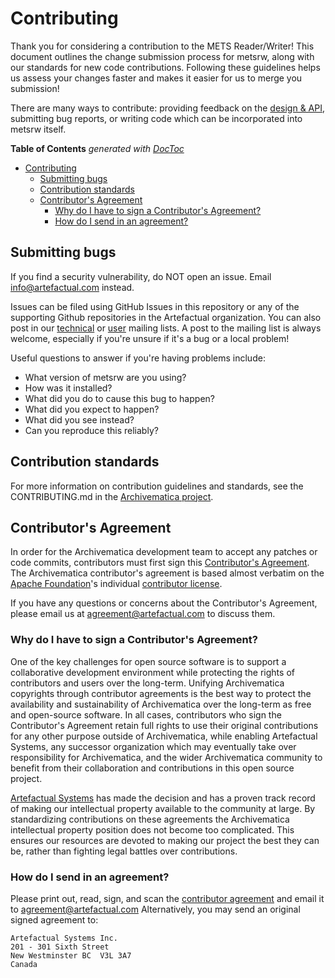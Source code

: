 # Contributing

Thank you for considering a contribution to the METS Reader/Writer!
This document outlines the change submission process for metsrw, along with our standards for new code contributions.
Following these guidelines helps us assess your changes faster and makes it easier for us to merge you submission!

There are many ways to contribute: providing feedback on the [design & API](https://github.com/artefactual-labs/mets-reader-writer/wiki), submitting bug reports, or writing code which can be incorporated into metsrw itself.

<!-- START doctoc generated TOC please keep comment here to allow auto update -->
<!-- DON'T EDIT THIS SECTION, INSTEAD RE-RUN doctoc TO UPDATE -->
**Table of Contents**  *generated with [DocToc](https://github.com/thlorenz/doctoc)*

- [Contributing](#contributing)
  - [Submitting bugs](#submitting-bugs)
  - [Contribution standards](#contribution-standards)
  - [Contributor's Agreement](#contributors-agreement)
    - [Why do I have to sign a Contributor's Agreement?](#why-do-i-have-to-sign-a-contributors-agreement)
    - [How do I send in an agreement?](#how-do-i-send-in-an-agreement)

<!-- END doctoc generated TOC please keep comment here to allow auto update -->

## Submitting bugs

If you find a security vulnerability, do NOT open an issue.
Email info@artefactual.com instead.

Issues can be filed using GitHub Issues in this repository or any of the supporting Github repositories in the Artefactual organization.
You can also post in our [technical](https://groups.google.com/forum/#!forum/archivematica-tech) or [user](https://groups.google.com/forum/#!forum/archivematica) mailing lists.
A post to the mailing list is always welcome, especially if you're unsure if it's a bug or a local problem!

Useful questions to answer if you're having problems include:

* What version of metsrw are you using?
* How was it installed?
* What did you do to cause this bug to happen?
* What did you expect to happen?
* What did you see instead?
* Can you reproduce this reliably?

## Contribution standards

For more information on contribution guidelines and standards, see the CONTRIBUTING.md in the [Archivematica project](https://github.com/artefactual/archivematica).

## Contributor's Agreement

In order for the Archivematica development team to accept any patches or code commits, contributors must first sign this [Contributor's Agreement](https://wiki.archivematica.org/images/2/25/Contributor_agreement.txt).
The Archivematica contributor's agreement is based almost verbatim on the [Apache Foundation](http://apache.org )'s individual [contributor license](http://www.apache.org/licenses/icla.txt).

If you have any questions or concerns about the Contributor's Agreement, please email us at agreement@artefactual.com to discuss them.

### Why do I have to sign a Contributor's Agreement?

One of the key challenges for open source software is to support a collaborative development environment while protecting the rights of contributors and users over the long-term.
Unifying Archivematica copyrights through contributor agreements is the best way to protect the availability and sustainability of Archivematica over the long-term as free and open-source software.
In all cases, contributors who sign the Contributor's Agreement retain full rights to use their original contributions for any other purpose outside of Archivematica, while enabling Artefactual Systems, any successor organization which may eventually take over responsibility for Archivematica, and the wider Archivematica community to benefit from their collaboration and contributions in this open source project.

[Artefactual Systems](http://artefactual.com) has made the decision and has a proven track record of making our intellectual property available to the community at large.
By standardizing contributions on these agreements the Archivematica intellectual property position does not become too complicated.
This ensures our resources are devoted to making our project the best they can be, rather than fighting legal battles over contributions.

### How do I send in an agreement?

Please print out, read, sign, and scan the [contributor agreement](https://wiki.archivematica.org/images/2/25/Contributor_agreement.txt) and email it to agreement@artefactual.com
Alternatively, you may send an original signed agreement to:

    Artefactual Systems Inc.
    201 - 301 Sixth Street
    New Westminster BC  V3L 3A7
    Canada

